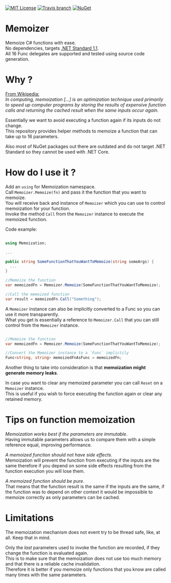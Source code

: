 [![MIT License](https://img.shields.io/github/license/federico-paolillo/memoize.svg?style=flat-square)](https://github.com/federico-paolillo/memoize/blob/master/LICENSE)
[![Travis branch](https://img.shields.io/travis/federico-paolillo/memoize/master.svg?style=flat-square)](https://travis-ci.org/federico-paolillo/memoize)
[![NuGet](https://img.shields.io/nuget/v/FP.Memoization.svg?style=flat-square)](https://www.nuget.org/packages/FP.Memoization/)

# Memoizer

Memoize C# functions with ease.  
No dependencies, targets [.NET Standard 1.1](https://github.com/dotnet/standard/blob/master/docs/versions/netstandard1.1.md).  
All 16 Func delegates are supported and tested using source code generation.

# Why ?

[From Wikipedia:](https://en.wikipedia.org/wiki/Memoization)  
_In computing, memoization [...] is an optimization technique used primarily to speed up computer programs by storing the results of expensive function calls and returning the cached result when the same inputs occur again._

Essentially we want to avoid executing a function again if its inputs do not change.  
This repository provides helper methods to memoize a function that can take up to 16 parameters.

Also most of NuGet packages out there are outdated and do not target .NET Standard so they cannot be used with .NET Core.  

# How do I use it ?

Add an `using` for Memoization namespace.  
Call `Memoizer.Memoize(fn)` and pass it the function that you want to memoize.  
You will receive back and instance of `Memoizer` which you can use to control memoization for your function.  
Invoke the method `Call` from the `Memoizer` instance to execute the memoized function.  

Code example:

```csharp

using Memoization;

...

public string SomeFunctionThatYouWantToMemoize(string someArgs) {
  ...
}

//Memoize the function
var memoizedFn = Memoizer.Memoize(SomeFunctionThatYouWantToMemoize);

//Call the memoized function
var result = memoizedFn.Call("Something");

```

A `Memoizer` instance can also be implicitly converted to a Func so you can use it more transparently.  
What you get is essentially a reference to `Memoizer.Call` that you can still control from the `Memoizer` instance.  

```csharp

//Memoize the function
var memoizedFn = Memoizer.Memoize(SomeFunctionThatYouWantToMemoize);

//Convert the Memoizer instance to a `Func` implictily
Func<string, string> memoizedFnAsFunc = memoizedFn;

```

Another thing to take into consideration is that **memoization might generate memory leaks**.  

In case you want to clear any memoized parameter you can call `Reset` on a `Memoizer` instance.  
This is useful if you wish to force executing the function again or clear any retained memory.

# Tips on function memoization

_Memoization works best if the parameters are immutable_.  
Having immutable parameters allows us to compare them with a simple reference equal, improving performance.

_A memoized function should not have side effects._  
Memoization will prevent the function from executing if the inputs are the same therefore if you depend on some side effects resulting from the function execution you will lose them.  

_A memoized function should be pure._  
That means that the function result is the same if the inputs are the same, if the function was to depend on other context it would be impossible to memoize correctly as only parameters can be cached. 

# Limitations

The memoization mechanism does not event try to be thread safe, like, at all. Keep that in mind.  

Only the _last_ parameters used to invoke the function are recorded, if they change the function is evaluated again.  
This is to make sure that the memoization does not use too much memory and that there is a reliable cache invalidation.  
Therefore it is better if you memoize only functions that you know are called many times with the same parameters.  
